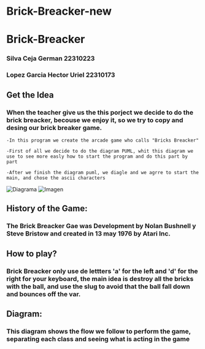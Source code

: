 # Brick-Breacker-new
# Brick-Breacker
### Silva Ceja German 22310223
### Lopez Garcia Hector Uriel 22310173

## Get the Idea
 
### When the teacher give us the this porject we decide to do the brick breacker, becouse we enjoy it, so we try to copy and desing our brick breaker game. 

    -In this program we create the arcade game who calls "Bricks Breacker"

    -First of all we decide to do the diagram PUML, whit this diagram we use to see more easly how to start the program and do this part by part

    -After we finish the diagram puml, we diagle and we agrre to start the main, and chose the ascii characters
![Diagrama](./Brick_Breacker.puml)
![Imagen](./https://www.digitalgamemuseum.org/wp-content/uploads/2015/04/Chat-over-Pong.jpg)
## History of the Game:

### The Brick Breacker Gae was Development by Nolan Bushnell y Steve Bristow and created in 13 may 1976 by Atari Inc.

## How to play?

### Brick Breacker only use de lettters 'a' for the left and 'd' for the right for your keyboard, the main idea is destroy all the bricks with the ball, and use the slug to avoid that the ball fall down and bounces off the var.

## Diagram:

### This diagram shows the flow we follow to perform the game, separating each class and seeing what is acting in the game